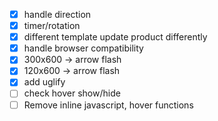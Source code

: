 * [x] handle direction
* [x] timer/rotation
* [x] different template update product differently
* [x] handle browser compatibility
* [x] 300x600     -> arrow flash
* [x] 120x600     -> arrow flash
* [x] add uglify
* [ ] check hover show/hide
* [ ] Remove inline javascript, hover functions
